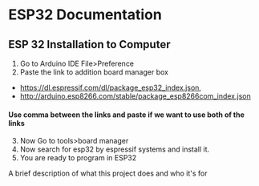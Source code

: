 
# ESP32 Documentation

## ESP 32 Installation to Computer

1. Go to Arduino IDE File>Preference
2. Paste the link to addition board manager box
* https://dl.espressif.com/dl/package_esp32_index.json, 
* http://arduino.esp8266.com/stable/package_esp8266com_index.json

#### Use comma between the links and paste if we want to use both of the links
3. Now Go to tools>board manager
4. Now search for esp32 by espressif systems and install it.
5. You are ready to program in ESP32

A brief description of what this project does and who it's for

